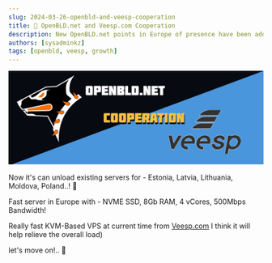 ```yaml
---
slug: 2024-03-26-openbld-and-veesp-cooperation
title: 🤝 OpenBLD.net and Veesp.com Cooperation
description: New OpenBLD.net points in Europe of presence have been added in the world with Veesp.com!
authors: [sysadminkz]
tags: [openbld, veesp, growth]
---
```


![OpenBLD.net and Veesp.com](images/openbld_and_veesp.png)

Now it's can unload existing servers for - Estonia, Latvia, Lithuania, Moldova, Poland..! 🎉

Fast server in Europe with - NVME SSD, 8Gb RAM, 4 vCores, 500Mbps Bandwidth!

Really fast KVM-Based VPS at current time from [Veesp.com](https://veesp.com/) I think it will help relieve the overall load)

let's move on!.. 🚀
